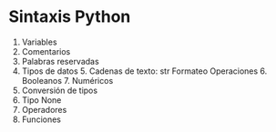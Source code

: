 
# Sintaxis Python

1. Variables
2. Comentarios
3. Palabras reservadas
4. Tipos de datos
    5. Cadenas de texto: str
       Formateo
       Operaciones
    6. Booleanos
    7. Numéricos
8. Conversión de tipos
9. Tipo None
10. Operadores
11. Funciones